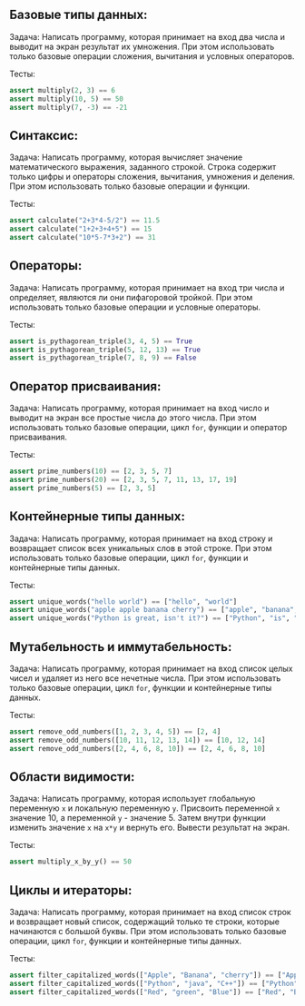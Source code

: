 ## Базовые типы данных:

Задача: Написать программу, которая принимает на вход два числа и выводит на экран результат их умножения. При этом использовать только базовые операции сложения, вычитания и условных операторов.

Тесты:
```python
assert multiply(2, 3) == 6
assert multiply(10, 5) == 50
assert multiply(7, -3) == -21
```

## Синтаксис:

Задача: Написать программу, которая вычисляет значение математического выражения, заданного строкой. Строка содержит только цифры и операторы сложения, вычитания, умножения и деления. При этом использовать только базовые операции и функции.

Тесты:
```python
assert calculate("2+3*4-5/2") == 11.5
assert calculate("1+2+3+4+5") == 15
assert calculate("10*5-7*3+2") == 31
```

## Операторы:

Задача: Написать программу, которая принимает на вход три числа и определяет, являются ли они пифагоровой тройкой. При этом использовать только базовые операции и условные операторы.

Тесты:
```python
assert is_pythagorean_triple(3, 4, 5) == True
assert is_pythagorean_triple(5, 12, 13) == True
assert is_pythagorean_triple(7, 8, 9) == False
```

## Оператор присваивания:

Задача: Написать программу, которая принимает на вход число и выводит на экран все простые числа до этого числа. При этом использовать только базовые операции, цикл `for`, функции и оператор присваивания.

Тесты:
```python
assert prime_numbers(10) == [2, 3, 5, 7]
assert prime_numbers(20) == [2, 3, 5, 7, 11, 13, 17, 19]
assert prime_numbers(5) == [2, 3, 5]
```

## Контейнерные типы данных:

Задача: Написать программу, которая принимает на вход строку и возвращает список всех уникальных слов в этой строке. При этом использовать только базовые операции, цикл `for`, функции и контейнерные типы данных.

Тесты:
```python
assert unique_words("hello world") == ["hello", "world"]
assert unique_words("apple apple banana cherry") == ["apple", "banana", "cherry"]
assert unique_words("Python is great, isn't it?") == ["Python", "is", "great", "isn't", "it"]
```

## Мутабельность и иммутабельность:

Задача: Написать программу, которая принимает на вход список целых чисел и удаляет из него все нечетные числа. При этом использовать только базовые операции, цикл `for`, функции и контейнерные типы данных.

Тесты:
```python
assert remove_odd_numbers([1, 2, 3, 4, 5]) == [2, 4]
assert remove_odd_numbers([10, 11, 12, 13, 14]) == [10, 12, 14]
assert remove_odd_numbers([2, 4, 6, 8, 10]) == [2, 4, 6, 8, 10]
```

## Области видимости:

Задача: Написать программу, которая использует глобальную переменную `x` и локальную переменную `y`. Присвоить переменной `x` значение 10, а переменной `y` - значение 5. Затем внутри функции изменить значение `x` на `x*y` и вернуть его. Вывести результат на экран.

Тесты:
```python
assert multiply_x_by_y() == 50
```

## Циклы и итераторы:

Задача: Написать программу, которая принимает на вход список строк и возвращает новый список, содержащий только те строки, которые начинаются с большой буквы. При этом использовать только базовые операции, цикл `for`, функции и контейнерные типы данных.

Тесты:
```python
assert filter_capitalized_words(["Apple", "Banana", "cherry"]) == ["Apple", "Banana"]
assert filter_capitalized_words(["Python", "java", "C++"]) == ["Python", "C++"]
assert filter_capitalized_words(["Red", "green", "Blue"]) == ["Red", "Blue"]
```
